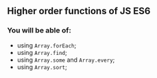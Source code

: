 ## Higher order functions of JS ES6

### You will be able of:

- using `Array.forEach`;
- using `Array.find`;
- using `Array.some` and `Array.every`;
- using `Array.sort`;
